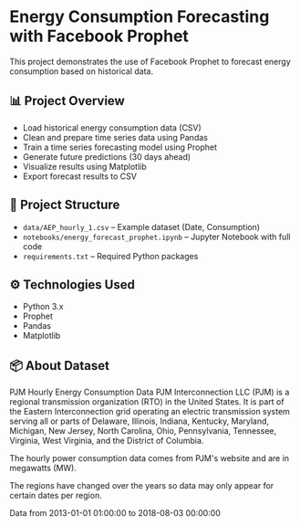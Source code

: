 # Energy Consumption Forecasting with Facebook Prophet

This project demonstrates the use of Facebook Prophet to forecast energy consumption based on historical data.

## 📊 Project Overview

- Load historical energy consumption data (CSV)
- Clean and prepare time series data using Pandas
- Train a time series forecasting model using Prophet
- Generate future predictions (30 days ahead)
- Visualize results using Matplotlib
- Export forecast results to CSV

## 📁 Project Structure

- `data/AEP_hourly_1.csv` – Example dataset (Date, Consumption)
- `notebooks/energy_forecast_prophet.ipynb` – Jupyter Notebook with full code
- `requirements.txt` – Required Python packages

## ⚙️ Technologies Used

- Python 3.x
- Prophet
- Pandas
- Matplotlib

## 📦 About Dataset

PJM Hourly Energy Consumption Data
PJM Interconnection LLC (PJM) is a regional transmission organization (RTO) in the United States. It is part of the Eastern Interconnection grid operating an electric transmission system serving all or parts of Delaware, Illinois, Indiana, Kentucky, Maryland, Michigan, New Jersey, North Carolina, Ohio, Pennsylvania, Tennessee, Virginia, West Virginia, and the District of Columbia.

The hourly power consumption data comes from PJM's website and are in megawatts (MW).

The regions have changed over the years so data may only appear for certain dates per region.

Data from 2013-01-01 01:00:00 to 2018-08-03 00:00:00
